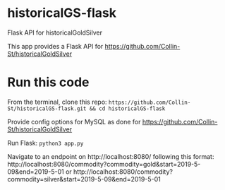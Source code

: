 # historicalGS-flask
Flask API for historicalGoldSilver

This app provides a Flask API for https://github.com/Collin-St/historicalGoldSilver

# Run this code

From the terminal, clone this repo:
`https://github.com/Collin-St/historicalGS-flask.git && cd historicalGS-flask`

Provide config options for MySQL as done for https://github.com/Collin-St/historicalGoldSilver

Run Flask: `python3 app.py`

Navigate to an endpoint on http://localhost:8080/ following this format:
http://localhost:8080/commodity?commodity=gold&start=2019-5-09&end=2019-5-01
or 
http://localhost:8080/commodity?commodity=silver&start=2019-5-09&end=2019-5-01
